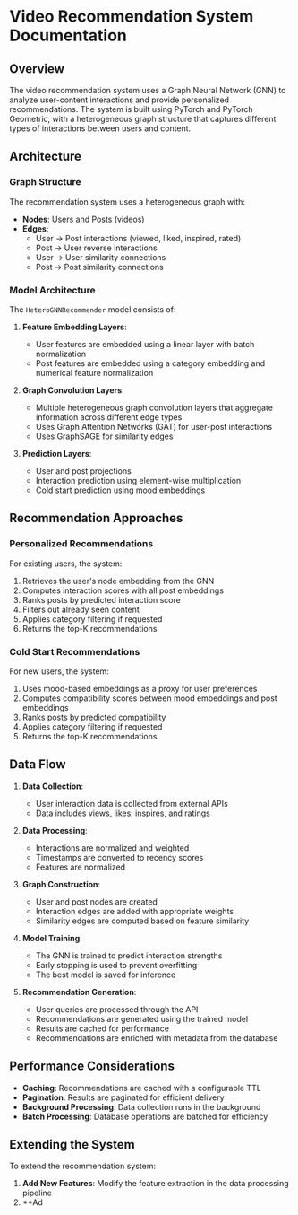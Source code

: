 # Video Recommendation System Documentation

## Overview

The video recommendation system uses a Graph Neural Network (GNN) to analyze user-content interactions and provide personalized recommendations. The system is built using PyTorch and PyTorch Geometric, with a heterogeneous graph structure that captures different types of interactions between users and content.

## Architecture

### Graph Structure

The recommendation system uses a heterogeneous graph with:

- **Nodes**: Users and Posts (videos)
- **Edges**: 
  - User → Post interactions (viewed, liked, inspired, rated)
  - Post → User reverse interactions
  - User → User similarity connections
  - Post → Post similarity connections

### Model Architecture

The `HeteroGNNRecommender` model consists of:

1. **Feature Embedding Layers**:
   - User features are embedded using a linear layer with batch normalization
   - Post features are embedded using a category embedding and numerical feature normalization

2. **Graph Convolution Layers**:
   - Multiple heterogeneous graph convolution layers that aggregate information across different edge types
   - Uses Graph Attention Networks (GAT) for user-post interactions
   - Uses GraphSAGE for similarity edges

3. **Prediction Layers**:
   - User and post projections
   - Interaction prediction using element-wise multiplication
   - Cold start prediction using mood embeddings

## Recommendation Approaches

### Personalized Recommendations

For existing users, the system:
1. Retrieves the user's node embedding from the GNN
2. Computes interaction scores with all post embeddings
3. Ranks posts by predicted interaction score
4. Filters out already seen content
5. Applies category filtering if requested
6. Returns the top-K recommendations

### Cold Start Recommendations

For new users, the system:
1. Uses mood-based embeddings as a proxy for user preferences
2. Computes compatibility scores between mood embeddings and post embeddings
3. Ranks posts by predicted compatibility
4. Applies category filtering if requested
5. Returns the top-K recommendations

## Data Flow

1. **Data Collection**:
   - User interaction data is collected from external APIs
   - Data includes views, likes, inspires, and ratings

2. **Data Processing**:
   - Interactions are normalized and weighted
   - Timestamps are converted to recency scores
   - Features are normalized

3. **Graph Construction**:
   - User and post nodes are created
   - Interaction edges are added with appropriate weights
   - Similarity edges are computed based on feature similarity

4. **Model Training**:
   - The GNN is trained to predict interaction strengths
   - Early stopping is used to prevent overfitting
   - The best model is saved for inference

5. **Recommendation Generation**:
   - User queries are processed through the API
   - Recommendations are generated using the trained model
   - Results are cached for performance
   - Recommendations are enriched with metadata from the database

## Performance Considerations

- **Caching**: Recommendations are cached with a configurable TTL
- **Pagination**: Results are paginated for efficient delivery
- **Background Processing**: Data collection runs in the background
- **Batch Processing**: Database operations are batched for efficiency

## Extending the System

To extend the recommendation system:

1. **Add New Features**: Modify the feature extraction in the data processing pipeline
2. **Ad
